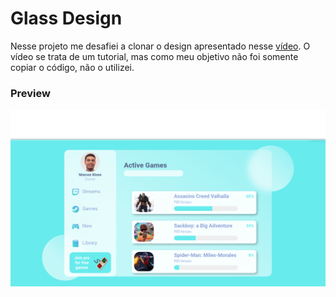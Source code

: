 # Glass Design

Nesse projeto me desafiei a clonar o design apresentado nesse [vídeo](https://www.youtube.com/watch?v=O7WbVj5apxU&t=134s).
O vídeo se trata de um tutorial, mas como meu objetivo não foi somente copiar o código, não o utilizei.

### Preview
![](/preview.png)
